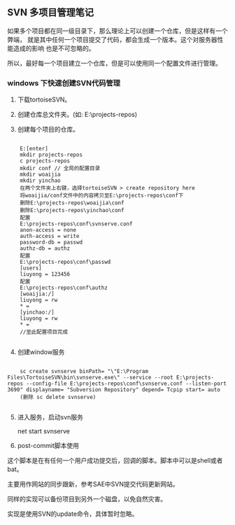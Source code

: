 ## SVN 多项目管理笔记 ##

如果多个项目都在同一级目录下，那么理论上可以创建一个仓库，但是这样有一个弊端，
就是其中任何一个项目提交了代码，都会生成一个版本。这个对服务器性能造成的影响
也是不可忽略的。

所以，最好每一个项目建立一个仓库，但是可以使用同一个配置文件进行管理。

### windows 下快速创建SVN代码管理 ###

1. 下载tortoiseSVN。

2. 创建仓库总文件夹。(如: E:\projects-repos)

3. 创建每个项目的仓库。

```

	E:[enter]
	mkdir projects-repos
	c projects-repos
	mkdir conf // 全局的配置目录
	mkdir woaijia
	mkdir yinchao
	在两个文件夹上右键，选择tortoiseSVN > create repository here
	将woaijia/conf文件中的内容拷贝至E:\projects-repos\conf下
	删除E:\projects-repos\woaijia\conf
	删除E:\projects-repos\yinchao\conf
	配置
	E:\projects-repos\conf\svnserve.conf
	anon-access = none
	auth-access = write
	password-db = passwd
	authz-db = authz
	配置
	E:\projects-repos\conf\passwd
	[users]
	liuyong = 123456
	配置
	E:\projects-repos\conf\authz
	[woaijia:/]
	liuyong = rw
	* = 
	[yinchao:/]
	liuyong = rw
	* = 
	//至此配置项目完成
	
```
	
4. 创建window服务

```

	sc create svnserve binPath= "\"E:\Program Files\TortoiseSVN\bin\svnserve.exe\" --service --root E:\projects-repos --config-file E:\projects-repos\conf\svnserve.conf --listen-port 3690" displayname= "Subversion Repository" depend= Tcpip start= auto 
	(删除 sc delete svnserve)
	
```
	
5. 进入服务，启动svn服务

	net start svnserve
	
6. post-commit脚本使用

这个脚本是在有任何一个用户成功提交后，回调的脚本。脚本中可以是shell或者bat。

主要用作网站的同步跟新，参考SAE中SVN提交代码更新网站。

同样的实现可以备份项目到另外一个磁盘，以免自然灾害。

实现是使用SVN的update命令，具体暂时忽略。
